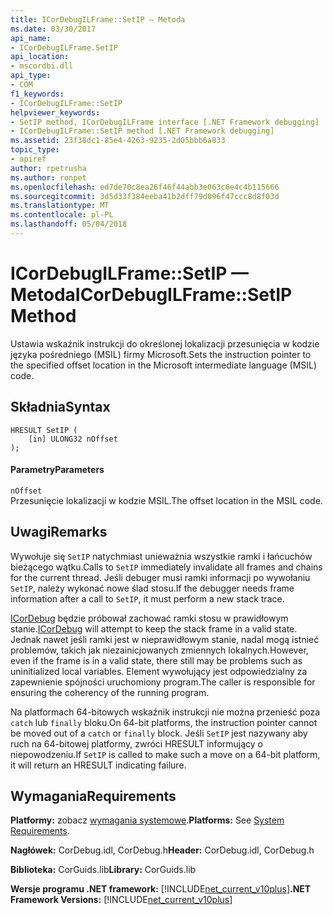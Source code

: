 ```yaml
---
title: ICorDebugILFrame::SetIP — Metoda
ms.date: 03/30/2017
api_name:
- ICorDebugILFrame.SetIP
api_location:
- mscordbi.dll
api_type:
- COM
f1_keywords:
- ICorDebugILFrame::SetIP
helpviewer_keywords:
- SetIP method, ICorDebugILFrame interface [.NET Framework debugging]
- ICorDebugILFrame::SetIP method [.NET Framework debugging]
ms.assetid: 23f38dc1-85e4-4263-9235-2d05bbb6a833
topic_type:
- apiref
author: rpetrusha
ms.author: ronpet
ms.openlocfilehash: ed7de70c8ea26f46f44abb3e063c6e4c4b115666
ms.sourcegitcommit: 3d5d33f384eeba41b2dff79d096f47ccc8d8f03d
ms.translationtype: MT
ms.contentlocale: pl-PL
ms.lasthandoff: 05/04/2018
---
```

# <a name="icordebugilframesetip-method"></a><span data-ttu-id="90d76-102">ICorDebugILFrame::SetIP — Metoda</span><span class="sxs-lookup"><span data-stu-id="90d76-102">ICorDebugILFrame::SetIP Method</span></span>
<span data-ttu-id="90d76-103">Ustawia wskaźnik instrukcji do określonej lokalizacji przesunięcia w kodzie języka pośredniego (MSIL) firmy Microsoft.</span><span class="sxs-lookup"><span data-stu-id="90d76-103">Sets the instruction pointer to the specified offset location in the Microsoft intermediate language (MSIL) code.</span></span>  
  
## <a name="syntax"></a><span data-ttu-id="90d76-104">Składnia</span><span class="sxs-lookup"><span data-stu-id="90d76-104">Syntax</span></span>  
  
```  
HRESULT SetIP (  
    [in] ULONG32 nOffset  
);  
```  
  
#### <a name="parameters"></a><span data-ttu-id="90d76-105">Parametry</span><span class="sxs-lookup"><span data-stu-id="90d76-105">Parameters</span></span>  
 `nOffset`  
 <span data-ttu-id="90d76-106">Przesunięcie lokalizacji w kodzie MSIL.</span><span class="sxs-lookup"><span data-stu-id="90d76-106">The offset location in the MSIL code.</span></span>  
  
## <a name="remarks"></a><span data-ttu-id="90d76-107">Uwagi</span><span class="sxs-lookup"><span data-stu-id="90d76-107">Remarks</span></span>  
 <span data-ttu-id="90d76-108">Wywołuje się `SetIP` natychmiast unieważnia wszystkie ramki i łańcuchów bieżącego wątku.</span><span class="sxs-lookup"><span data-stu-id="90d76-108">Calls to `SetIP` immediately invalidate all frames and chains for the current thread.</span></span> <span data-ttu-id="90d76-109">Jeśli debuger musi ramki informacji po wywołaniu `SetIP`, należy wykonać nowe ślad stosu.</span><span class="sxs-lookup"><span data-stu-id="90d76-109">If the debugger needs frame information after a call to `SetIP`, it must perform a new stack trace.</span></span>  
  
 <span data-ttu-id="90d76-110">[ICorDebug](../../../../docs/framework/unmanaged-api/debugging/icordebug-interface.md) będzie próbował zachować ramki stosu w prawidłowym stanie.</span><span class="sxs-lookup"><span data-stu-id="90d76-110">[ICorDebug](../../../../docs/framework/unmanaged-api/debugging/icordebug-interface.md) will attempt to keep the stack frame in a valid state.</span></span> <span data-ttu-id="90d76-111">Jednak nawet jeśli ramki jest w nieprawidłowym stanie, nadal mogą istnieć problemów, takich jak niezainicjowanych zmiennych lokalnych.</span><span class="sxs-lookup"><span data-stu-id="90d76-111">However, even if the frame is in a valid state, there still may be problems such as uninitialized local variables.</span></span> <span data-ttu-id="90d76-112">Element wywołujący jest odpowiedzialny za zapewnienie spójności uruchomiony program.</span><span class="sxs-lookup"><span data-stu-id="90d76-112">The caller is responsible for ensuring the coherency of the running program.</span></span>  
  
 <span data-ttu-id="90d76-113">Na platformach 64-bitowych wskaźnik instrukcji nie można przenieść poza `catch` lub `finally` bloku.</span><span class="sxs-lookup"><span data-stu-id="90d76-113">On 64-bit platforms, the instruction pointer cannot be moved out of a `catch` or `finally` block.</span></span> <span data-ttu-id="90d76-114">Jeśli `SetIP` jest nazywany aby ruch na 64-bitowej platformy, zwróci HRESULT informujący o niepowodzeniu.</span><span class="sxs-lookup"><span data-stu-id="90d76-114">If `SetIP` is called to make such a move on a 64-bit platform, it will return an HRESULT indicating failure.</span></span>  
  
## <a name="requirements"></a><span data-ttu-id="90d76-115">Wymagania</span><span class="sxs-lookup"><span data-stu-id="90d76-115">Requirements</span></span>  
 <span data-ttu-id="90d76-116">**Platformy:** zobacz [wymagania systemowe](../../../../docs/framework/get-started/system-requirements.md).</span><span class="sxs-lookup"><span data-stu-id="90d76-116">**Platforms:** See [System Requirements](../../../../docs/framework/get-started/system-requirements.md).</span></span>  
  
 <span data-ttu-id="90d76-117">**Nagłówek:** CorDebug.idl, CorDebug.h</span><span class="sxs-lookup"><span data-stu-id="90d76-117">**Header:** CorDebug.idl, CorDebug.h</span></span>  
  
 <span data-ttu-id="90d76-118">**Biblioteka:** CorGuids.lib</span><span class="sxs-lookup"><span data-stu-id="90d76-118">**Library:** CorGuids.lib</span></span>  
  
 <span data-ttu-id="90d76-119">**Wersje programu .NET framework:** [!INCLUDE[net_current_v10plus](../../../../includes/net-current-v10plus-md.md)]</span><span class="sxs-lookup"><span data-stu-id="90d76-119">**.NET Framework Versions:** [!INCLUDE[net_current_v10plus](../../../../includes/net-current-v10plus-md.md)]</span></span>
